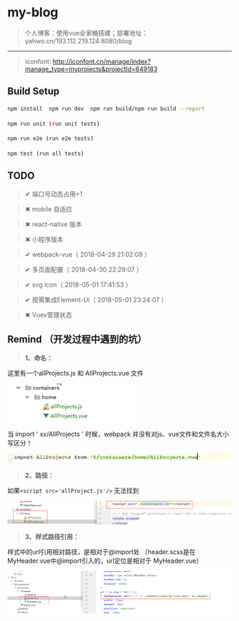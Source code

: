 # my-blog

> 个人博客：使用vue全家桶搭建；部署地址：yahwo.cn/193.112.219.124:8080/blog

----

> iconfont: http://iconfont.cn/manage/index?manage_type=myprojects&projectId=649183

## Build Setup

``` bash
npm install  npm run dev  npm run build/npm run build --report

npm run unit (run unit tests)

npm run e2e (run e2e tests)

npm test (run all tests)
```

## TODO
> ✔ 端口号动态占用+1

> ✖ mobile 自适应

> ✖ react-native 版本

> ✖ 小程序版本

> ✔ webpack-vue（ 2018-04-29 21:02:09 ）

> ✔ 多页面配置（ 2018-04-30 22:29:07 ）

> ✔ svg icon（ 2018-05-01 17:41:53 ）

> ✔ 按需集成Element-Ui（ 2018-05-01 23:24:07 ）

> ✖ Vuex管理状态

## Remind （开发过程中遇到的坑）

> **1、命名：**

这里有一个allProjects.js 和 AllProjects.vue 文件

![命名](./remind/1.jpg)

当 import  ' xx/AllProjects ' 时候，webpack 并没有对js、vue文件和文件名大小写区分！

![import](./remind/2.jpg)

> **2、路径：**

如果`<script src='allProject.js'/>` 无法找到

![import](./remind/3.jpg)

> **3、样式路径引用：**

样式中的url引用相对路径，是相对于@import处
（header.scss是在MyHeader.vue中@import引入的，url定位是相对于 MyHeader.vue）

![import](./remind/4.jpg)
